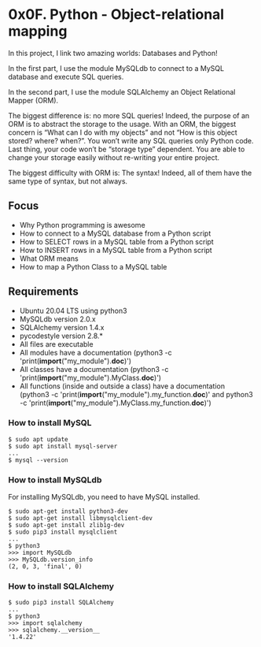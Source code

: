 # 0x0F. Python - Object-relational mapping

In this project, I link two amazing worlds: Databases and Python!

In the first part, I use the module MySQLdb to connect to a MySQL database and execute SQL queries.

In the second part, I use the module SQLAlchemy an Object Relational Mapper (ORM).

The biggest difference is: no more SQL queries! Indeed, the purpose of an ORM is to abstract the storage to the usage. With an ORM, the biggest concern is “What can I do with my objects” and not “How is this object stored? where? when?”. You won’t write any SQL queries only Python code. Last thing, your code won’t be “storage type” dependent. You are able to change your storage easily without re-writing your entire project.

The biggest difficulty with ORM is: The syntax! Indeed, all of them have the same type of syntax, but not always.

## Focus

* Why Python programming is awesome
* How to connect to a MySQL database from a Python script
* How to SELECT rows in a MySQL table from a Python script
* How to INSERT rows in a MySQL table from a Python script
* What ORM means
* How to map a Python Class to a MySQL table

## Requirements

* Ubuntu 20.04 LTS using python3
* MySQLdb version 2.0.x
* SQLAlchemy version 1.4.x
* pycodestyle version 2.8.*
* All files are executable
* All modules have a documentation (python3 -c 'print(__import__("my_module").__doc__)')
* All classes have a documentation (python3 -c 'print(__import__("my_module").MyClass.__doc__)')
* All functions (inside and outside a class) have a documentation (python3 -c 'print(__import__("my_module").my_function.__doc__)' and python3 -c 'print(__import__("my_module").MyClass.my_function.__doc__)')

### How to install MySQL

```
$ sudo apt update
$ sudo apt install mysql-server
...
$ mysql --version
```

### How to install MySQLdb

For installing MySQLdb, you need to have MySQL installed.
```
$ sudo apt-get install python3-dev
$ sudo apt-get install libmysqlclient-dev
$ sudo apt-get install zlib1g-dev
$ sudo pip3 install mysqlclient
...
$ python3
>>> import MySQLdb
>>> MySQLdb.version_info
(2, 0, 3, 'final', 0)
```

### How to install SQLAlchemy

```
$ sudo pip3 install SQLAlchemy
...
$ python3
>>> import sqlalchemy
>>> sqlalchemy.__version__
'1.4.22'
```



